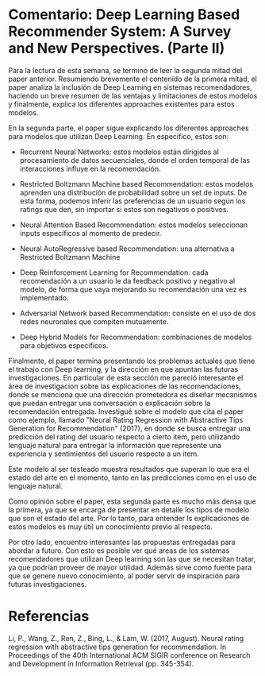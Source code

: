 # Comentario: Deep Learning Based Recommender System: A Survey and New Perspectives. (Parte II)

Para la lectura de esta semana, se terminó de leer la segunda mitad del paper anterior. Resumiendo brevemente el contenido de la primera mitad, el paper analiza la inclusión de Deep Learning en sistemas recomendadores, haciendo un breve resumen de las ventajas y limitaciones de estos modelos y finalmente, explica los diferentes approaches existentes para estos modelos.

En la segunda parte, el paper sigue explicando los diferentes approaches para modelos que utilizan Deep Learning. En específico, estos son: 

- Recurrent Neural Networks: estos modelos están dirigidos al procesamiento de datos secuenciales, donde el orden temporal de las interacciones influye en la recomendación. 

- Restricted Boltzmann Machine based Recommendation: estos modelos aprenden una distribución de probabilidad sobre un set de inputs. De esta forma, podemos inferir las preferencias de un usuario según los ratings que den, sin importar si estos son negativos o positivos.

- Neural Attention Based Recommendation: estos modelos seleccionan inputs específicos al momento de predecir.

- Neural AutoRegressive based Recommendation: una alternativa a Restricted Boltzmann Machine

- Deep Reinforcement Learning for Recommendation: cada recomendación a un usuario le da feedback positivo y negativo al modelo, de forma que vaya mejorando su recomendación una vez es implementado.

- Adversarial Network based Recommendation: consiste en el uso de dos redes neuronales que compiten mutuamente.

- Deep Hybrid Models for Recommendation: combinaciones de modelos para objetivos específicos.

Finalmente, el paper termina presentando los problemas actuales que tiene el trabajo con Deep learning, y la dirección en que apuntan las futuras investigaciones. En particular de esta sección me pareció interesante el área de investigacion sobre las explicaciones de las recomendaciones, donde se menciona que una dirección prometedora es diseñar mecanismos que puedan entregar una conversación o explicación sobre la recomendación entregada. Investigué sobre el modelo que cita el paper como ejemplo, llamado "Neural Rating Regression with Abstractive Tips Generation for Recommendation" (2017), en donde se busca entregar una predicción del rating del usuario respecto a cierto item, pero utilizando lenguaje natural para entregar la información que represente una experiencia y sentimientos del usuario respecto a un item.

Este modelo al ser testeado muestra resultados que superan lo que era el estado del arte en el momento, tanto en las predicciones como en el uso de lenguaje natural.

Como opinión sobre el paper, esta segunda parte es mucho más densa que la primera, ya que se encarga de presentar en detalle los tipos de modelo que son el estado del arte. Por lo tanto, para entender ls explicaciones de estos modelos es muy útil un conocimiento previo al respecto.

Por otro lado, encuentro interesantes las propuestas entregadas para abordar a futuro. Con esto es posible ver qué areas de los sistemas recomendadores que utilizan Deep learning son las que se necesitan tratar, ya que podrían proveer de mayor utilidad. Además sirve como fuente para que se genere nuevo conocimiento, al poder servir de inspiración para futuras investigaciones.

# Referencias
Li, P., Wang, Z., Ren, Z., Bing, L., & Lam, W. (2017, August). Neural rating regression with abstractive tips generation for recommendation. In Proceedings of the 40th International ACM SIGIR conference on Research and Development in Information Retrieval (pp. 345-354).